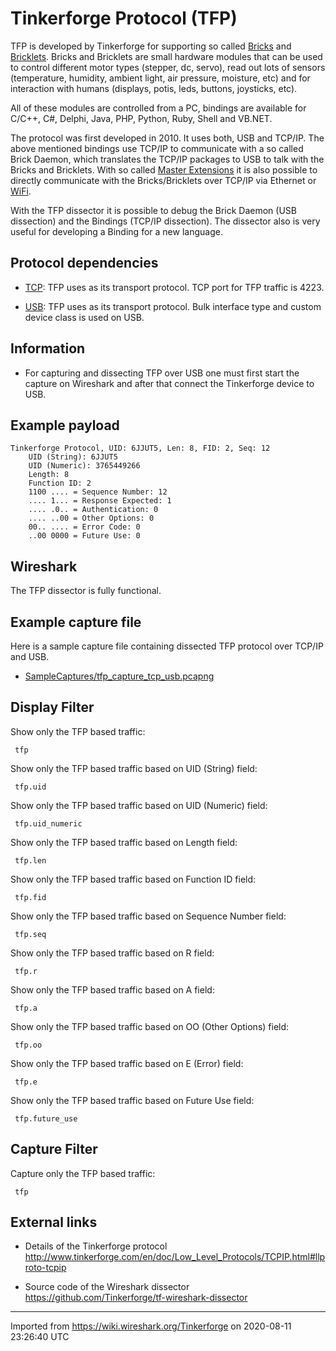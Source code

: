 # Tinkerforge Protocol (TFP)

TFP is developed by Tinkerforge for supporting so called [Bricks](http://www.tinkerforge.com/en/doc/Product_Overview.html#product-overview-bricks) and [Bricklets](http://www.tinkerforge.com/en/doc/Product_Overview.html#product-overview-bricklets). Bricks and Bricklets are small hardware modules that can be used to control different motor types (stepper, dc, servo), read out lots of sensors (temperature, humidity, ambient light, air pressure, moisture, etc) and for interaction with humans (displays, potis, leds, buttons, joysticks, etc).

All of these modules are controlled from a PC, bindings are available for C/C++, C\#, Delphi, Java, PHP, Python, Ruby, Shell and VB.NET.

The protocol was first developed in 2010. It uses both, USB and TCP/IP. The above mentioned bindings use TCP/IP to communicate with a so called Brick Daemon, which translates the TCP/IP packages to USB to talk with the Bricks and Bricklets. With so called [Master Extensions](http://www.tinkerforge.com/en/doc/Product_Overview.html#master-extensions) it is also possible to directly communicate with the Bricks/Bricklets over TCP/IP via Ethernet or [WiFi](/WiFi).

With the TFP dissector it is possible to debug the Brick Daemon (USB dissection) and the Bindings (TCP/IP dissection). The dissector also is very useful for developing a Binding for a new language.

## Protocol dependencies

  - [TCP](/TCP): TFP uses as its transport protocol. TCP port for TFP traffic is 4223.

  - [USB](/USB): TFP uses as its transport protocol. Bulk interface type and custom device class is used on USB.

## Information

  - For capturing and dissecting TFP over USB one must first start the capture on Wireshark and after that connect the Tinkerforge device to USB.

## Example payload

    Tinkerforge Protocol, UID: 6JJUT5, Len: 8, FID: 2, Seq: 12
        UID (String): 6JJUT5
        UID (Numeric): 3765449266
        Length: 8
        Function ID: 2
        1100 .... = Sequence Number: 12
        .... 1... = Response Expected: 1
        .... .0.. = Authentication: 0
        .... ..00 = Other Options: 0
        00.. .... = Error Code: 0
        ..00 0000 = Future Use: 0

## Wireshark

The TFP dissector is fully functional.

## Example capture file

Here is a sample capture file containing dissected TFP protocol over TCP/IP and USB.

  - [SampleCaptures/tfp\_capture\_tcp\_usb.pcapng](uploads/__moin_import__/attachments/SampleCaptures/tfp_capture_tcp_usb.pcapng)

## Display Filter

Show only the TFP based traffic:

``` 
 tfp
```

Show only the TFP based traffic based on UID (String) field:

``` 
 tfp.uid
```

Show only the TFP based traffic based on UID (Numeric) field:

``` 
 tfp.uid_numeric
```

Show only the TFP based traffic based on Length field:

``` 
 tfp.len
```

Show only the TFP based traffic based on Function ID field:

``` 
 tfp.fid
```

Show only the TFP based traffic based on Sequence Number field:

``` 
 tfp.seq
```

Show only the TFP based traffic based on R field:

``` 
 tfp.r
```

Show only the TFP based traffic based on A field:

``` 
 tfp.a
```

Show only the TFP based traffic based on OO (Other Options) field:

``` 
 tfp.oo
```

Show only the TFP based traffic based on E (Error) field:

``` 
 tfp.e
```

Show only the TFP based traffic based on Future Use field:

``` 
 tfp.future_use
```

## Capture Filter

Capture only the TFP based traffic:

``` 
 tfp
```

## External links

  - Details of the Tinkerforge protocol <http://www.tinkerforge.com/en/doc/Low_Level_Protocols/TCPIP.html#llproto-tcpip>

  - Source code of the Wireshark dissector <https://github.com/Tinkerforge/tf-wireshark-dissector>

---

Imported from https://wiki.wireshark.org/Tinkerforge on 2020-08-11 23:26:40 UTC
